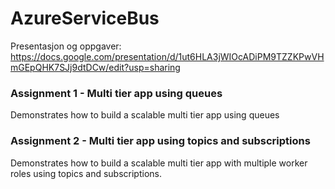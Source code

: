 AzureServiceBus
===============

Presentasjon og oppgaver:<br>
https://docs.google.com/presentation/d/1ut6HLA3jWIOcADiPM9TZZKPwVHmGEpQHK7SJj9dtDCw/edit?usp=sharing

### Assignment 1 - Multi tier app using queues

Demonstrates how to build a scalable multi tier app using queues


### Assignment 2 - Multi tier app using topics and subscriptions

Demonstrates how to build a scalable multi tier app with multiple worker roles using topics and subscriptions.
